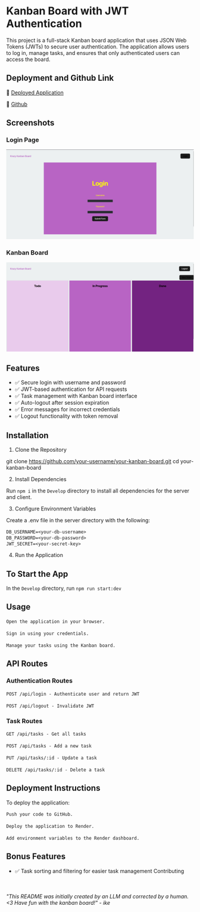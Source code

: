 # Kanban Board with JWT Authentication

This project is a full-stack Kanban board application that uses JSON Web Tokens (JWTs) to secure user authentication. The application allows users to log in, manage tasks, and ensures that only authenticated users can access the board.

## Deployment and Github Link

🔗 [Deployed Application](https://kanban-board-46h5.onrender.com)

🔗 [Github](https://github.com/IkeAlmighty/kanban-board)

## Screenshots

### Login Page
![Login Page Screenshot](Assets/login.png)

### Kanban Board
![Kanban Page Screenshot](Assets/kanban.png)


## Features

- ✅ Secure login with username and password
- ✅ JWT-based authentication for API requests
- ✅ Task management with Kanban board interface
- ✅ Auto-logout after session expiration
- ✅ Error messages for incorrect credentials
- ✅ Logout functionality with token removal

## Installation

1. Clone the Repository

git clone https://github.com/your-username/your-kanban-board.git
cd your-kanban-board

2. Install Dependencies

Run `npm i` in the `Develop` directory to install all dependencies for the server and client.

3. Configure Environment Variables

Create a .env file in the server directory with the following:

    DB_USERNAME=<your-db-username>
    DB_PASSWORD=<your-db-password>
    JWT_SECRET=<your-secret-key>

4. Run the Application

## To Start the App

In the `Develop` directory, run `npm run start:dev`

## Usage

    Open the application in your browser.

    Sign in using your credentials.

    Manage your tasks using the Kanban board.

## API Routes

### Authentication Routes

    POST /api/login - Authenticate user and return JWT

    POST /api/logout - Invalidate JWT

### Task Routes

    GET /api/tasks - Get all tasks

    POST /api/tasks - Add a new task

    PUT /api/tasks/:id - Update a task

    DELETE /api/tasks/:id - Delete a task

## Deployment Instructions

To deploy the application:

    Push your code to GitHub.

    Deploy the application to Render.

    Add environment variables to the Render dashboard.

## Bonus Features

- ✅ Task sorting and filtering for easier task management
  Contributing

<br/>

###### "This README was initially created by an LLM and corrected by a human. <3 Have fun with the kanban board!" \- ike
